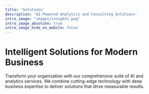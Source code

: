 ```yaml
---
title: 'Solutions'
description: 'AI-Powered Analytics and Consulting Solutions'
intro_image: "images/insights.png"
intro_image_absolute: true
intro_image_hide_on_mobile: false
---
```


# Intelligent Solutions for Modern Business

Transform your organization with our comprehensive suite of AI and analytics services. We combine cutting-edge technology with deep business expertise to deliver solutions that drive measurable results.
